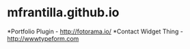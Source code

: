 mfrantilla.github.io
====================
*Portfolio Plugin - http://fotorama.io/
*Contact Widget Thing - http://wwwtypeform.com
